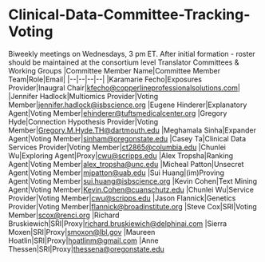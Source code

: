 # Clinical-Data-Committee-Tracking-Voting
Biweekly meetings on Wednesdays, 3 pm ET.
After initial formation - roster should be maintained at the consortium level Translator Committees & Working Groups
|Committee Member Name|Committee Member Team|Role|Email|
|--|--|--|--|
|Karamarie Fecho|Exposures Provider|Inaugral Chair|kfecho@copperlineprofessionalsolutions.com|
|Jennifer Hadlock|Multiomics Provider|Voting Member|jennifer.hadlock@isbscience.org
|Eugene Hinderer|Explanatory Agent|Voting Member|ehinderer@tuftsmedicalcenter.org
|Gregory Hyde|Connection Hypothesis Provider|Voting Member|Gregory.M.Hyde.TH@dartmouth.edu
|Meghamala Sinha|Expander Agent|Voting Member|sinham@oregonstate.edu 
|Casey Ta|Clinical Data Services Provider|Voting Member|ct2865@columbia.edu
|Chunlei Wu|Exploring Agent|Proxy|cwu@scripps.edu
|Alex Tropsha|Ranking Agent|Voting Member|alex_tropsha@unc.edu
|Micheal Patton|Unsecret Agent|Voting Member|mjpatton@uab.edu
|Sui Huang|(im)Proving Agent|Voting Member|sui.huang@isbscience.org
|Kevin Cohen|Text Mining Agent|Voting Member|Kevin.Cohen@cuanschutz.edu
|Chunlei Wu|Service Provider|Voting Member|cwu@scripps.edu
|Jason Flannick|Genetics Provider|Voting Member|flannick@broadinstitute.org
|Steve Cox|SRI|Voting Member|scox@renci.org
|Richard Bruskiewich|SRI|Proxy|richard.bruskiewich@delphinai.com
|Sierra Moxen|SRI|Proxy|smoxon@lbl.gov
|Maureen Hoatlin|SRI|Proxy|hoatlinm@gmail.com
|Anne Thessen|SRI|Proxy|thessena@oregonstate.edu
